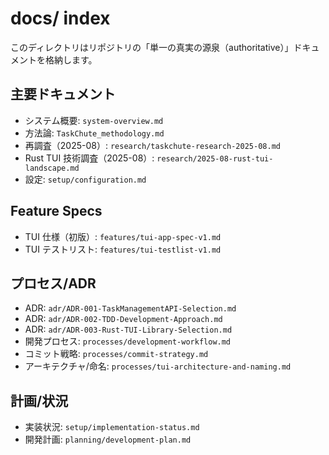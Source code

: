 # docs/ index

このディレクトリはリポジトリの「単一の真実の源泉（authoritative）」ドキュメントを格納します。

## 主要ドキュメント
- システム概要: `system-overview.md`
- 方法論: `TaskChute_methodology.md`
- 再調査（2025-08）: `research/taskchute-research-2025-08.md`
- Rust TUI 技術調査（2025-08）: `research/2025-08-rust-tui-landscape.md`
 - 設定: `setup/configuration.md`

## Feature Specs
- TUI 仕様（初版）: `features/tui-app-spec-v1.md`
- TUI テストリスト: `features/tui-testlist-v1.md`

## プロセス/ADR
- ADR: `adr/ADR-001-TaskManagementAPI-Selection.md`
- ADR: `adr/ADR-002-TDD-Development-Approach.md`
- ADR: `adr/ADR-003-Rust-TUI-Library-Selection.md`
- 開発プロセス: `processes/development-workflow.md`
- コミット戦略: `processes/commit-strategy.md`
 - アーキテクチャ/命名: `processes/tui-architecture-and-naming.md`

## 計画/状況
- 実装状況: `setup/implementation-status.md`
- 開発計画: `planning/development-plan.md`
